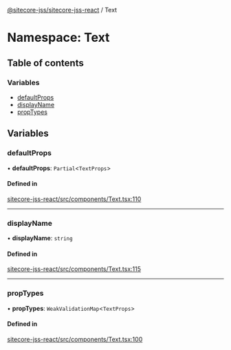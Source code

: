 [@sitecore-jss/sitecore-jss-react](../README.md) / Text

# Namespace: Text

## Table of contents

### Variables

- [defaultProps](Text.md#defaultprops)
- [displayName](Text.md#displayname)
- [propTypes](Text.md#proptypes)

## Variables

### defaultProps

• **defaultProps**: `Partial`\<`TextProps`\>

#### Defined in

[sitecore-jss-react/src/components/Text.tsx:110](https://github.com/Sitecore/jss/blob/af0e5cf02/packages/sitecore-jss-react/src/components/Text.tsx#L110)

___

### displayName

• **displayName**: `string`

#### Defined in

[sitecore-jss-react/src/components/Text.tsx:115](https://github.com/Sitecore/jss/blob/af0e5cf02/packages/sitecore-jss-react/src/components/Text.tsx#L115)

___

### propTypes

• **propTypes**: `WeakValidationMap`\<`TextProps`\>

#### Defined in

[sitecore-jss-react/src/components/Text.tsx:100](https://github.com/Sitecore/jss/blob/af0e5cf02/packages/sitecore-jss-react/src/components/Text.tsx#L100)
